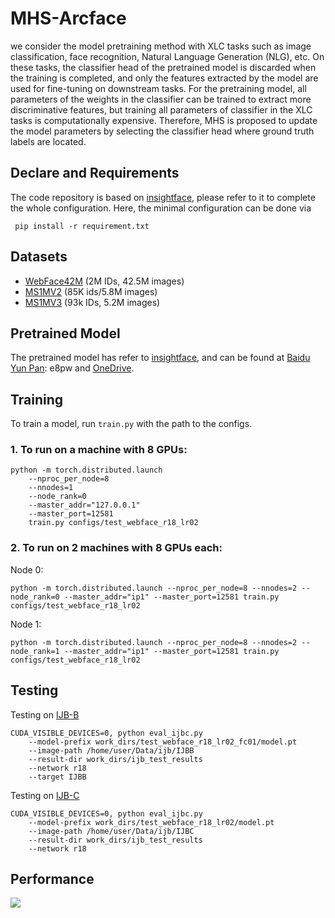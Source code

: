 # MHS-Arcface

we consider the model pretraining method with XLC tasks such as image classification, face recognition, Natural Language Generation (NLG), etc. On these tasks, the classifier head of the pretrained model is discarded when the training is completed, and only the features extracted by the model are used for fine-tuning on downstream tasks. For the pretraining model, all parameters of the weights in the classifier can be trained to extract more discriminative features, but training all parameters of classifier in the XLC tasks is computationally expensive. Therefore, MHS is proposed to update the model parameters by selecting the classifier head where ground truth labels are located.

## Declare and Requirements
The code repository is based on [insightface](https://github.com/deepinsight/insightface), please refer to it to complete the whole configuration. Here, the minimal configuration can be done via
```shell script
 pip install -r requirement.txt
```

## Datasets

- [WebFace42M](https://drive.google.com/file/d/1KxNCrXzln0lal3N4JiYl9cFOIhT78y1l/view) (2M IDs, 42.5M images)
- [MS1MV2](https://drive.google.com/file/d/1SXS4-Am3bsKSK615qbYdbA_FMVh3sAvR/view) (85K ids/5.8M images) 
- [MS1MV3](https://github.com/deepinsight/insightface/tree/master/recognition/_datasets_#ms1m-retinaface) (93k IDs, 5.2M images)

## Pretrained Model
The pretrained model has refer to [insightface](https://github.com/deepinsight/insightface), and can be found at [Baidu Yun Pan](https://pan.baidu.com/s/1CL-l4zWqsI1oDuEEYVhj-g): e8pw and [OneDrive](https://1drv.ms/u/s!AswpsDO2toNKq0lWY69vN58GR6mw?e=p9Ov5d).


## Training

To train a model, run `train.py` with the path to the configs.   

### 1. To run on a machine with 8 GPUs:

```shell
python -m torch.distributed.launch 
    --nproc_per_node=8 
    --nnodes=1 
    --node_rank=0 
    --master_addr="127.0.0.1" 
    --master_port=12581 
    train.py configs/test_webface_r18_lr02
```

### 2. To run on 2 machines with 8 GPUs each:

Node 0:

```shell
python -m torch.distributed.launch --nproc_per_node=8 --nnodes=2 --node_rank=0 --master_addr="ip1" --master_port=12581 train.py configs/test_webface_r18_lr02
```

Node 1:

```shell
python -m torch.distributed.launch --nproc_per_node=8 --nnodes=2 --node_rank=1 --master_addr="ip1" --master_port=12581 train.py configs/test_webface_r18_lr02
```

## Testing  

Testing on [IJB-B](https://drive.google.com/file/d/1aC4zf2Bn0xCVH_ZtEuQipR2JvRb1bf8o/view) 
```shell
CUDA_VISIBLE_DEVICES=0, python eval_ijbc.py 
    --model-prefix work_dirs/test_webface_r18_lr02_fc01/model.pt 
    --image-path /home/user/Data/ijb/IJBB 
    --result-dir work_dirs/ijb_test_results 
    --network r18 
    --target IJBB
```

Testing on [IJB-C](https://drive.google.com/file/d/1aC4zf2Bn0xCVH_ZtEuQipR2JvRb1bf8o/view)

```shell
CUDA_VISIBLE_DEVICES=0, python eval_ijbc.py 
    --model-prefix work_dirs/test_webface_r18_lr02/model.pt 
    --image-path /home/user/Data/ijb/IJBC 
    --result-dir work_dirs/ijb_test_results 
    --network r18
```

## Performance

<img src="https://github.com/liangdaojun/MHCE/blob/main/Images/MHCE_Face.jpg">
